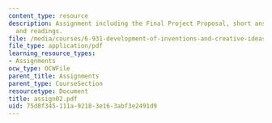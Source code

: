 ```yaml
---
content_type: resource
description: Assignment including the Final Project Proposal, short answer questions,
  and readings.
file: /media/courses/6-931-development-of-inventions-and-creative-ideas-spring-2008/75d8f345111a92183e163abf3e2491d9_assign02.pdf
file_type: application/pdf
learning_resource_types:
- Assignments
ocw_type: OCWFile
parent_title: Assignments
parent_type: CourseSection
resourcetype: Document
title: assign02.pdf
uid: 75d8f345-111a-9218-3e16-3abf3e2491d9
---
```

